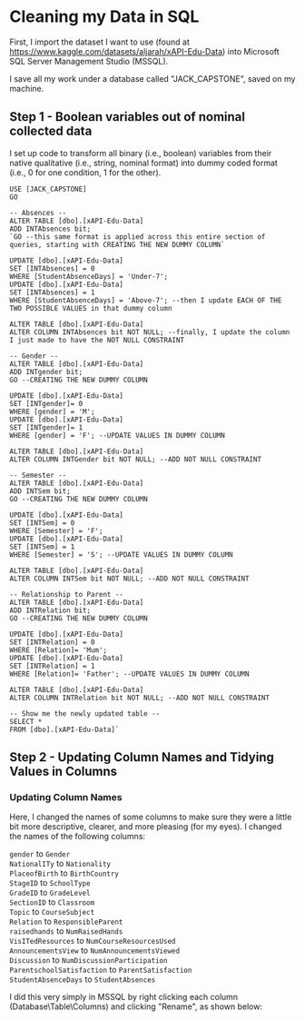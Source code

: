 # Cleaning my Data in SQL


First, I import the dataset I want to use (found at https://www.kaggle.com/datasets/aljarah/xAPI-Edu-Data) into Microsoft SQL Server Management Studio (MSSQL).

I save all my work under a database called "JACK_CAPSTONE", saved on my machine.

## Step 1 - Boolean variables out of nominal collected data


I set up code to transform all binary (i.e., boolean) variables from their native qualitative (i.e., string, nominal format) into dummy coded format (i.e., 0 for one condition, 1 for the other).

```
USE [JACK_CAPSTONE]
GO

-- Absences --
ALTER TABLE [dbo].[xAPI-Edu-Data]
ADD INTAbsences bit;
`GO --this same format is applied across this entire section of queries, starting with CREATING THE NEW DUMMY COLUMN`

UPDATE [dbo].[xAPI-Edu-Data]
SET [INTAbsences] = 0
WHERE [StudentAbsenceDays] = 'Under-7';
UPDATE [dbo].[xAPI-Edu-Data]
SET [INTAbsences] = 1
WHERE [StudentAbsenceDays] = 'Above-7'; --then I update EACH OF THE TWO POSSIBLE VALUES in that dummy column

ALTER TABLE [dbo].[xAPI-Edu-Data]
ALTER COLUMN INTAbsences bit NOT NULL; --finally, I update the column I just made to have the NOT NULL CONSTRAINT

-- Gender --
ALTER TABLE [dbo].[xAPI-Edu-Data]
ADD INTgender bit;
GO --CREATING THE NEW DUMMY COLUMN

UPDATE [dbo].[xAPI-Edu-Data]
SET [INTgender]= 0
WHERE [gender] = 'M';
UPDATE [dbo].[xAPI-Edu-Data]
SET [INTgender]= 1
WHERE [gender] = 'F'; --UPDATE VALUES IN DUMMY COLUMN

ALTER TABLE [dbo].[xAPI-Edu-Data]
ALTER COLUMN INTGender bit NOT NULL; --ADD NOT NULL CONSTRAINT

-- Semester --
ALTER TABLE [dbo].[xAPI-Edu-Data]
ADD INTSem bit;
GO --CREATING THE NEW DUMMY COLUMN

UPDATE [dbo].[xAPI-Edu-Data]
SET [INTSem] = 0
WHERE [Semester] = 'F';
UPDATE [dbo].[xAPI-Edu-Data]
SET [INTSem] = 1
WHERE [Semester] = 'S'; --UPDATE VALUES IN DUMMY COLUMN

ALTER TABLE [dbo].[xAPI-Edu-Data]
ALTER COLUMN INTSem bit NOT NULL; --ADD NOT NULL CONSTRAINT

-- Relationship to Parent --
ALTER TABLE [dbo].[xAPI-Edu-Data]
ADD INTRelation bit;
GO --CREATING THE NEW DUMMY COLUMN

UPDATE [dbo].[xAPI-Edu-Data]
SET [INTRelation] = 0
WHERE [Relation]= 'Mum';
UPDATE [dbo].[xAPI-Edu-Data]
SET [INTRelation] = 1
WHERE [Relation]= 'Father'; --UPDATE VALUES IN DUMMY COLUMN

ALTER TABLE [dbo].[xAPI-Edu-Data]
ALTER COLUMN INTRelation bit NOT NULL; --ADD NOT NULL CONSTRAINT

-- Show me the newly updated table --
SELECT *
FROM [dbo].[xAPI-Edu-Data]`
```


## Step 2 - Updating Column Names and Tidying Values in Columns


### Updating Column Names


Here, I changed the names of some columns to make sure they were a little bit more descriptive, clearer, and more pleasing (for my eyes). I changed the names of the following columns:

`gender` to `Gender`  
`NationalITy` to `Nationality`  
`PlaceofBirth` to `BirthCountry`  
`StageID` to `SchoolType`  
`GradeID` to `GradeLevel`  
`SectionID` to `Classroom`  
`Topic` to `CourseSubject`  
`Relation` to `ResponsibleParent`  
`raisedhands` to `NumRaisedHands`  
`VisITedResources` to `NumCourseResourcesUsed`  
`AnnouncementsView` to `NumAnnouncementsViewed`  
`Discussion` to `NumDiscussionParticipation`  
`ParentschoolSatisfaction` to `ParentSatisfaction`  
`StudentAbsenceDays` to `StudentAbsences`  

I did this very simply in MSSQL by right clicking each column (Database\Table\Columns) and clicking "Rename", as shown below:
